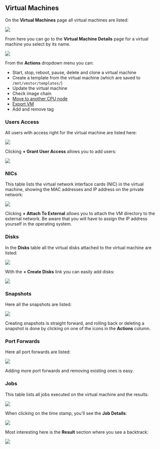 ## Virtual Machines

On the **Virtual Machines** page all virtual machines are listed:

![](VirtualMachines.png)

From here you can go to the **Virtual Machine Details** page for a virtual machine you select by its name.

![](VirtualMachineDetails.png)

From the **Actions** dropdown menu you can:
- Start, stop, reboot, pause, delete and clone a virtual machine
- Create a template from the virtual machine (which are saved to `/mnt/vmstor/templates/`)
- Update the virtual machine
- Check image chain
- [Move to another CPU node](Actions/MoveVM2AnotherCPUNode.md)
- [Export VM](Actions/ExportVM.md)
- Add and remove tag


### Users Access

All users with access right for the virtual machine are listed here:

![](UsersAccess.png)

Clicking **+ Grant User Access** allows you to add users:

![](ConfirmGrantUserAccess.png)


### NICs

This table lists the virtual network interface cards (NIC) in the virtual machine, showing the MAC addresses and IP address on the private network:

![](NICs.png)

Clicking **+ Attach To External** allows you to attach the VM directory to the external network. Be aware that you will have to assign the IP address yourself in the operating system.


### Disks

In the **Disks** table all the virtual disks attached to the virtual machine are listed:

![](Disks.png)

With the **+ Create Disks** link you can easily add disks:

![](AddDisk.png)


### Snapshots

Here all the snapshots are listed:

![](Snapshots.png)

Creating snapshots is straight forward, and rolling back or deleting a snapshot is done by clicking on one of the icons in the **Actions** column.


### Port Forwards

Here all port forwards are listed:

![](PortForwardings.png)

Adding more port forwards and removing existing ones is easy.


### Jobs

This table lists all jobs executed on the virtual machine and the results:

![](Jobs.png)

When clicking on the time stamp, you'll see the **Job Details**:

![](JobDetails.png)

Most interesting here is the **Result** section where you see a backtrack:

![](Result.png)
